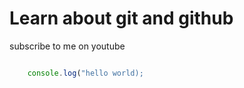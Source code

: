 # Learn about git and github

subscribe to me on youtube

``` Javascript

    console.log("hello world);

```